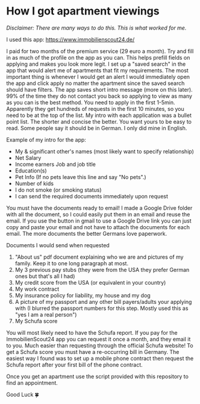 # How I got apartment viewings

*Disclaimer: There are many ways to do this. This is what worked for me.*

I used this app: https://www.immobilienscout24.de/ 

I paid for two months of the premium service (29 euro a month).
Try and fill in as much of the profile on the app as you can. 
This helps prefill fields on applying and makes you look more legit.
I set up a "saved search" in the app that would alert me of apartments that fit my requirements.
The most important thing is whenever I would get an alert I would immediately open the app and click apply no matter the apartment since the saved search should have filters.
The app saves short intro message (more on this later). 
99% of the time they do not contact you back so applying to view as many as you can is the best method.
You need to apply in the first 1-5min. 
Apparently they get hundreds of requests in the first 10 minutes, so you need to be at the top of the list. 
My intro with each application was a bullet point list. 
The shorter and concise the better. 
You want yours to be easy to read. Some people say it should be in German. 
I only did mine in English.

Example of my intro for the app:
* My & significant other's names (most likely want to specify relationship)
* Net Salary
* Income earners Job and job title
* Education(s)
* Pet Info (If no pets leave this line and say "No pets".)
* Number of kids
* I do not smoke (or smoking status)
* I can send the required documents immediately upon request

You must have the documents ready to email!
I made a Google Drive folder with all the document, so I could easily
put them in an email and reuse the email. If you use the button in gmail to use a Google Drive link you can just copy and paste your email and not have to attach the documents for each email.
The more documents the better Germans love paperwork.

Documents I would send when requested
1. "About us" pdf document explaining who we are and pictures of my family. 
   Keep it to one long paragraph at most.
2. My 3 previous pay stubs (they were from the USA they prefer German ones but that's all I had)
3. My credit score from the USA (or equivalent in your country)
4. My work contract
5. My insurance policy for liability, my house and my dog
6. A picture of my passport and any other bill payers/adults your applying with (I blurred the passport numbers for this step. 
   Mostly used this as "yes I am a real person")
7. My Schufa score

You will most likely need to have the Schufa report.
If you pay for the ImmobilienScout24 app you can request it once a month, and they email it to you. 
Much easier than requesting through the official Schufa website! 
To get a Schufa score you must have a re-occurring bill in Germany.
The easiest way I found was to set up a mobile phone contract then request the Schufa report after your first bill of the phone contract.

Once you get an apartment use the script provided with this repository to find an appointment.

Good Luck 🍀


